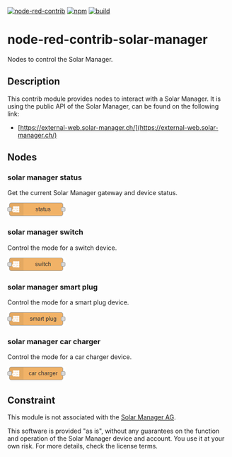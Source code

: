 [![node-red-contrib](https://img.shields.io/badge/node--red-node--red--contrib--solar-manager-aa4444.svg?style=flat-square)](https://flows.nodered.org/node/node-red-contrib-solar-manager)
[![npm](https://img.shields.io/npm/v/node-red-contrib-solar-manager.svg?style=flat-square)](https://www.npmjs.com/package/node-red-contrib-solar-manager)
[![build](https://img.shields.io/github/workflow/status/claudiospizzi/node-red-contrib-solar-manager/CI?style=flat-square)](https://github.com/claudiospizzi/node-red-contrib-solar-manager/actions/workflows/ci.yml)

# node-red-contrib-solar-manager

Nodes to control the Solar Manager.

## Description

This contrib module provides nodes to interact with a Solar Manager. It is using the public API of the Solar Manager, can be found on the following link:

- [https://external-web.solar-manager.ch/](https://external-web.solar-manager.ch/)

## Nodes

### solar manager status

Get the current Solar Manager gateway and device status.

![solar manager status](.assets/solar-manager-status.png)

### solar manager switch

Control the mode for a switch device.

![solar manager switch](.assets/solar-manager-switch.png)

### solar manager smart plug

Control the mode for a smart plug device.

![solar manager smart plug](.assets/solar-manager-smart-plug.png)

### solar manager car charger

Control the mode for a car charger device.

![solar manager car charger](.assets/solar-manager-car-charger.png)

## Constraint

This module is not associated with the [Solar Manager AG](https://www.solarmanager.ch/).

This software is provided "as is", without any guarantees on the function and operation of the Solar Manager device and account. You use it at your own risk. For more details, check the license terms.
